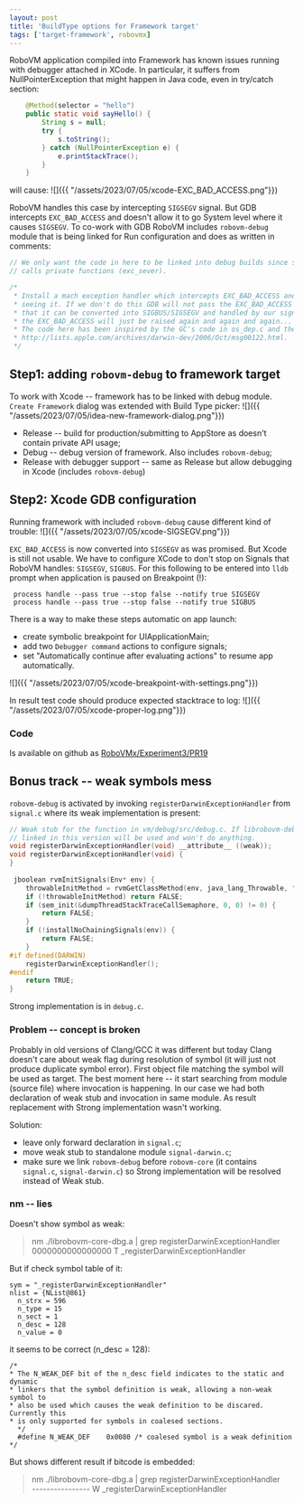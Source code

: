 ```yaml
---
layout: post
title: 'BuildType options for Framework target'
tags: ['target-framework', robovmx]
---
```

RoboVM application compiled into Framework has known issues running with debugger attached in XCode. 
In particular, it suffers from NullPointerException that might happen in Java code, even in try/catch section:
```java
    @Method(selector = "hello")
    public static void sayHello() {
        String s = null;
        try {
            s.toString();
        } catch (NullPointerException e) {
            e.printStackTrace();
        }
    }
```
will cause:
![]({{ "/assets/2023/07/05/xcode-EXC_BAD_ACCESS.png"}})

RoboVM handles this case by intercepting `SIGSEGV` signal. But GDB intercepts `EXC_BAD_ACCESS` and doesn't allow it to go System level where it causes `SIGSEGV`.
To co-work with GDB RoboVM includes `robovm-debug` module that is being linked for Run configuration and does as written in comments:  
<!-- more -->
```c
// We only want the code in here to be linked into debug builds since some of the code below
// calls private functions (exc_sever).

/*
 * Install a mach exception handler which intercepts EXC_BAD_ACCESS and prevents GDB from
 * seeing it. If we don't do this GDB will not pass the EXC_BAD_ACCESS along to the OS so
 * that it can be converted into SIGBUS/SIGSEGV and handled by our signal handler. Instead
 * the EXC_BAD_ACCESS will just be raised again and again and again...
 * The code here has been inspired by the GC's code in os_dep.c and the mailing list post at
 * http://lists.apple.com/archives/darwin-dev/2006/Oct/msg00122.html.
 */
```

## Step1: adding `robovm-debug` to framework target 
To work with Xcode -- framework has to be linked with debug module. `Create Framework` dialog was extended with Build Type picker:
![]({{ "/assets/2023/07/05/idea-new-framework-dialog.png"}})

* Release -- build for production/submitting to AppStore as doesn't contain private API usage;
* Debug -- debug version of framework. Also includes `robovm-debug`;
* Release with debugger support -- same as Release but allow debugging in Xcode (includes `robovm-debug`)

## Step2: Xcode GDB configuration 
Running framework with included `robovm-debug` cause different kind of trouble:
![]({{ "/assets/2023/07/05/xcode-SIGSEGV.png"}})

`EXC_BAD_ACCESS` is now converted into `SIGSEGV` as was promised. But Xcode is still not usable. 
We have to configure XCode to don't stop on Signals that RoboVM handles: `SIGSEGV`, `SIGBUS`. For this following to be entered into `lldb` prompt when application is paused on Breakpoint (!):
```
 process handle --pass true --stop false --notify true SIGSEGV  
 process handle --pass true --stop false --notify true SIGBUS  
```

There is a way to make these steps automatic on app launch:
- create symbolic breakpoint for UIApplicationMain;
- add two `Debugger command` actions to configure signals;
- set "Automatically continue after evaluating actions" to resume app automatically.

![]({{ "/assets/2023/07/05/xcode-breakpoint-with-settings.png"}})

In result test code should produce expected stacktrace to log:
![]({{ "/assets/2023/07/05/xcode-proper-log.png"}})

### Code 
Is available on github as [RoboVMx/Experiment3/PR19](https://github.com/robovmx/robovmx/pull/19/)

## Bonus track -- weak symbols mess 
`robovm-debug` is activated by invoking `registerDarwinExceptionHandler` from `signal.c` where its weak implementation is present:
```c
// Weak stub for the function in vm/debug/src/debug.c. If librobovm-debug.a isn't
// linked in this version will be used and won't do anything.
void registerDarwinExceptionHandler(void) __attribute__ ((weak));
void registerDarwinExceptionHandler(void) {
}
 
 jboolean rvmInitSignals(Env* env) {
    throwableInitMethod = rvmGetClassMethod(env, java_lang_Throwable, "init", "(Ljava/lang/Throwable;J)V");
    if (!throwableInitMethod) return FALSE;
    if (sem_init(&dumpThreadStackTraceCallSemaphore, 0, 0) != 0) {
        return FALSE;
    }
    if (!installNoChainingSignals(env)) {
        return FALSE;
    }
#if defined(DARWIN)
    registerDarwinExceptionHandler();
#endif
    return TRUE;
}
```

Strong implementation is in `debug.c`.

### Problem -- concept is broken
Probably in old versions of Clang/GCC it was different but today Clang doesn't care about weak flag during resolution of symbol (it will just not produce duplicate symbol error).
First object file matching the symbol will be used as target. The best moment here -- it start searching from module (source file) where invocation is happening. In our case we had both declaration of weak stub and invocation in same module.
As result replacement with Strong implementation wasn't working. 

Solution:
- leave only forward declaration in `signal.c`;
- move weak stub to standalone module `signal-darwin.c`;
- make sure we link `robovm-debug` before `robovm-core` (it contains `signal.c`, `signal-darwin.c`) so Strong implementation will be resolved instead of Weak stub.

### nm -- lies
Doesn't show symbol as weak:
> nm ./librobovm-core-dbg.a | grep registerDarwinExceptionHandler
> 0000000000000000 T _registerDarwinExceptionHandler

But if check symbol table of it:
```
sym = "_registerDarwinExceptionHandler"
nlist = {NList@861}
  n_strx = 596
  n_type = 15
  n_sect = 1
  n_desc = 128
  n_value = 0
```

it seems to be correct (n_desc = 128):  
```
/*
* The N_WEAK_DEF bit of the n_desc field indicates to the static and dynamic
* linkers that the symbol definition is weak, allowing a non-weak symbol to
* also be used which causes the weak definition to be discared.  Currently this
* is only supported for symbols in coalesed sections.
  */
  #define N_WEAK_DEF	0x0080 /* coalesed symbol is a weak definition */
```

But shows different result if bitcode is embedded:
> nm ./librobovm-core-dbg.a | grep registerDarwinExceptionHandler  
> ---------------- W _registerDarwinExceptionHandler 



